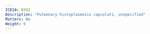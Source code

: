 ```yaml
---
ICD10: B392
Description: "Pulmonary histoplasmosis capsulati, unspecified"
Matters: No
Weight: 0
---
```

